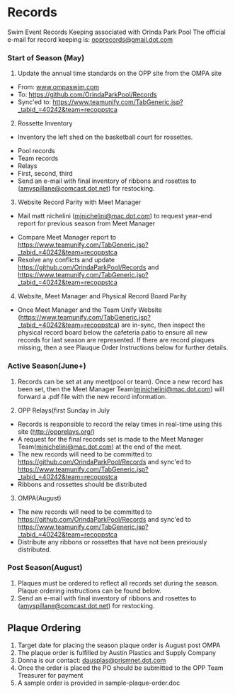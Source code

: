 # Records
Swim Event Records Keeping associated with Orinda Park Pool
The official e-mail for record keeping is: opprecords@gmail.dot.com

### Start of Season (May)

1. Update the annual time standards on the OPP site from the OMPA site
* From:  www.ompaswim.com
* To: https://github.com/OrindaParkPool/Records
* Sync'ed to: https://www.teamunify.com/TabGeneric.jsp?_tabid_=40242&team=recoppstca

2. Rossette Inventory
* Inventory the left shed on the basketball court for rossettes.
+   Pool records
+   Team records
+   Relays
+   First, second, third
+   Send an e-mail with final inventory of ribbons and rosettes to (amyspillane@comcast.dot.net) for restocking.

3. Website Record Parity with Meet Manager
* Mail matt nichelini (mjnichelini@mac.dot.com) to request year-end report for previous season from Meet Manager
+ Compare Meet Manager report to https://www.teamunify.com/TabGeneric.jsp?_tabid_=40242&team=recoppstca
+ Resolve any conflicts and update https://github.com/OrindaParkPool/Records and https://www.teamunify.com/TabGeneric.jsp?_tabid_=40242&team=recoppstca

4. Website, Meet Manager and Physical Record Board Parity
* Once Meet Manager and the Team Unify Website (https://www.teamunify.com/TabGeneric.jsp?_tabid_=40242&team=recoppstca) are in-sync, then inspect the physical record board below the cafeteria patio to ensure all new records for last season are represented. If there are record plaques missing, then a see Plauque Order Instructions below for further details.

### Active Season(June+)

1. Records can be set at any meet(pool or team). Once a new record has been set, then the Meet Manager Team(mjnichelini@mac.dot.com) will forward a .pdf file with the new record information.

2. OPP Relays(first Sunday in July
* Records is responsible to record the relay times in real-time using this site (http://opprelays.org/)
* A request for the final records set is made to the Meet Manager Team(mjnichelini@mac.dot.com) at the end of the meet.
* The new records will need to be committed to https://github.com/OrindaParkPool/Records and sync'ed to https://www.teamunify.com/TabGeneric.jsp?_tabid_=40242&team=recoppstca
* Ribbons and rossettes should be distributed

3. OMPA(August)
* The new records will need to be committed to https://github.com/OrindaParkPool/Records and sync'ed to https://www.teamunify.com/TabGeneric.jsp?_tabid_=40242&team=recoppstca
* Distribute any ribbons or rossettes that have not been previously distributed.

### Post Season(August)

1. Plaques must be ordered to reflect all records set during the season. Plaque ordering instructions can be found below.
2. Send an e-mail with final inventory of ribbons and rosettes to (amyspillane@comcast.dot.net) for restocking.

## Plaque Ordering
1. Target date for placing the season plaque order is August post OMPA
2. The plaque order is fulfilled by Austin Plastics and Supply Company
3. Donna is our contact: dausplas@prismnet.dot.com
4. Once the order is placed the PO should be submitted to the OPP Team Treasurer for payment
5. A sample order is provided in sample-plaque-order.doc

